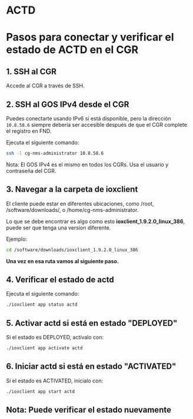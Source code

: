 # ACTD

# Pasos para conectar y verificar el estado de ACTD en el CGR

## 1. SSH al CGR  
Accede al CGR a través de SSH.

## 2. SSH al GOS IPv4 desde el CGR  
Puedes conectarte usando IPv6 si está disponible, pero la dirección `10.8.58.6` siempre debería ser accesible después de que el CGR complete el registro en FND.  

Ejecuta el siguiente comando:  
```bash
ssh -l cg-nms-administrator 10.8.58.6

```
Nota: El GOS IPv4 es el mismo en todos los CGRs. Usa el usuario y contraseña del CGR.

## 3. Navegar a la carpeta de ioxclient
El cliente puede estar en diferentes ubicaciones, como /root, /software/downloads/, o /home/cg-nms-administrator.

Lo que se debe encontrar es algo como esto **ioxclient_1.9.2.0_linux_386**, puede ser que tenga una version diferente.

Ejemplo:
```bash
cd /software/downloads/ioxclient_1.9.2.0_linux_386
```
**Una vez en esa ruta vamos al siguiente paso.**
## 4. Verificar el estado de actd
Ejecuta el siguiente comando:
```bash
./ioxclient app status actd
```

## 5. Activar actd si está en estado "DEPLOYED"
Si el estado es DEPLOYED, actívalo con:
```bash
./ioxclient app activate actd
```
## 6. Iniciar actd si está en estado "ACTIVATED"
Si el estado es ACTIVATED, inícialo con:
```bash
./ioxclient app start actd
```

## Nota: Puede verificar el estado nuevamente 
